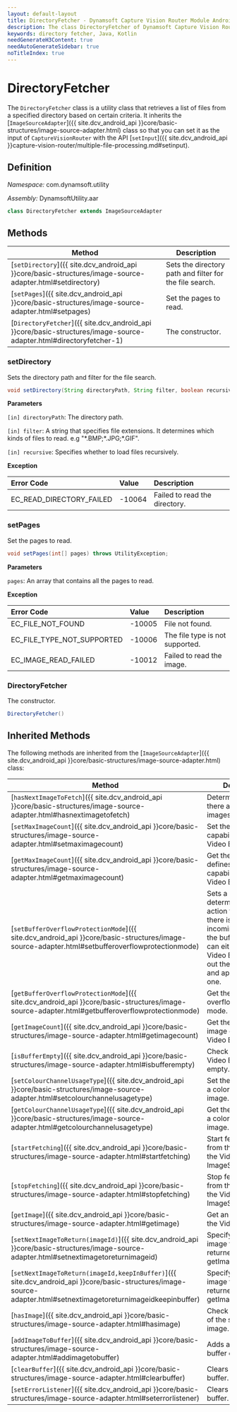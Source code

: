 ```yaml
---
layout: default-layout
title: DirectoryFetcher - Dynamsoft Capture Vision Router Module Android Edition API Reference
description: The class DirectoryFetcher of Dynamsoft Capture Vision Router Module is a utility class that retrieves a list of files from a specified directory based on certain criteria.
keywords: directory fetcher, Java, Kotlin
needGenerateH3Content: true
needAutoGenerateSidebar: true
noTitleIndex: true
---
```


# DirectoryFetcher

The `DirectoryFetcher` class is a utility class that retrieves a list of files from a specified directory based on certain criteria. It inherits the [`ImageSourceAdapter`]({{ site.dcv_android_api }}core/basic-structures/image-source-adapter.html) class so that you can set it as the input of `CaptureVisionRouter` with the API [`setInput`]({{ site.dcv_android_api }}capture-vision-router/multiple-file-processing.md#setinput).

## Definition

*Namespace:* com.dynamsoft.utility

*Assembly:* DynamsoftUtility.aar

```java
class DirectoryFetcher extends ImageSourceAdapter
```

## Methods

| Method | Description |
| ------ | ----------- |
| [`setDirectory`]({{ site.dcv_android_api }}core/basic-structures/image-source-adapter.html#setdirectory) | Sets the directory path and filter for the file search. |
| [`setPages`]({{ site.dcv_android_api }}core/basic-structures/image-source-adapter.html#setpages) | Set the pages to read. |
| [`DirectoryFetcher`]({{ site.dcv_android_api }}core/basic-structures/image-source-adapter.html#directoryfetcher-1) | The constructor. |

### setDirectory

Sets the directory path and filter for the file search.

```java
void setDirectory(String directoryPath, String filter, boolean recursive) throws UtilityException;
```

**Parameters**

`[in] directoryPath`: The directory path.  

`[in] filter`: A string that specifies file extensions. It determines which kinds of files to read. e.g "\*.BMP;\*.JPG;\*.GIF".  

`[in] recursive`: Specifies whether to load files recursively.  

**Exception**

| Error Code | Value | Description |
| :--------- | :---- | :---------- |
| EC_READ_DIRECTORY_FAILED | -10064 | Failed to read the directory. |

<!-- 
### setPDFReadingParameter

Sets the parameters for reading PDF files.

```java
void setPDFReadingParameter(PDFReadingParameter para) throws UtilityException;
```

**Parameters**

`[in] para`: A `PDFReadingParameter` object.

**Exception**

| Error Code | Value | Description |
| :--------- | :---- | :---------- |
| EC_PARAMETER_VALUE_INVALID | -10038 | There exists invalid parameter value in your JSON data. | -->

### setPages

Set the pages to read.

```java
void setPages(int[] pages) throws UtilityException;
```

**Parameters**

`pages`: An array that contains all the pages to read.

**Exception**

| Error Code | Value | Description |
| :--------- | :---- | :---------- |
| EC_FILE_NOT_FOUND  | -10005 | File not found. |
| EC_FILE_TYPE_NOT_SUPPORTED  | -10006 | The file type is not supported. |
| EC_IMAGE_READ_FAILED  | -10012 | Failed to read the image. |

### DirectoryFetcher

The constructor.

```java
DirectoryFetcher()
```

## Inherited Methods

The following methods are inherited from the [`ImageSourceAdapter`]({{ site.dcv_android_api }}core/basic-structures/image-source-adapter.html) class:

| Method | Description |
| ------ | ----------- |
| [`hasNextImageToFetch`]({{ site.dcv_android_api }}core/basic-structures/image-source-adapter.html#hasnextimagetofetch) | Determines whether there are more images left to fetch. |
| [`setMaxImageCount`]({{ site.dcv_android_api }}core/basic-structures/image-source-adapter.html#setmaximagecount) | Set the maximum capability of the Video Buffer. |
| [`getMaxImageCount`]({{ site.dcv_android_api }}core/basic-structures/image-source-adapter.html#getmaximagecount) | Get the property defines the maximum capability of the Video Buffer. |
| [`setBufferOverflowProtectionMode`]({{ site.dcv_android_api }}core/basic-structures/image-source-adapter.html#setbufferoverflowprotectionmode) | Sets a mode that determines the action to take when there is a new incoming image and the buffer is full. You can either block the Video Buffer or push out the oldest image and append a new one. |
| [`getBufferOverflowProtectionMode`]({{ site.dcv_android_api }}core/basic-structures/image-source-adapter.html#getbufferoverflowprotectionmode) | Get the buffer overflow protection mode. |
| [`getImageCount`]({{ site.dcv_android_api }}core/basic-structures/image-source-adapter.html#getimagecount) | Get the current image count in the Video Buffer. |
| [`isBufferEmpty`]({{ site.dcv_android_api }}core/basic-structures/image-source-adapter.html#isbufferempty) | Check whether the Video Buffer is empty. |
| [`setColourChannelUsageType`]({{ site.dcv_android_api }}core/basic-structures/image-source-adapter.html#setcolourchannelusagetype) | Set the usage type of a color channel in an image. |
| [`getColourChannelUsageType`]({{ site.dcv_android_api }}core/basic-structures/image-source-adapter.html#getcolourchannelusagetype) | Get the usage type of a color channel in an image. |
| [`startFetching`]({{ site.dcv_android_api }}core/basic-structures/image-source-adapter.html#startfetching) | Start fetching images from the source to the Video Buffer of ImageSourceAdapter. |
| [`stopFetching`]({{ site.dcv_android_api }}core/basic-structures/image-source-adapter.html#stopfetching) | Stop fetching images from the source to the Video Buffer of ImageSourceAdapter. |
| [`getImage`]({{ site.dcv_android_api }}core/basic-structures/image-source-adapter.html#getimage) | Get an image from the Video Buffer. |
| [`setNextImageToReturn(imageId)`]({{ site.dcv_android_api }}core/basic-structures/image-source-adapter.html#setnextimagetoreturnimageid) | Specify the next image that is returned by method getImage. |
| [`setNextImageToReturn(imageId,keepInBuffer)`]({{ site.dcv_android_api }}core/basic-structures/image-source-adapter.html#setnextimagetoreturnimageidkeepinbuffer) | Specify the next image that is returned by method getImage. |
| [`hasImage`]({{ site.dcv_android_api }}core/basic-structures/image-source-adapter.html#hasimage) | Check the availability of the specified image. |
| [`addImageToBuffer`]({{ site.dcv_android_api }}core/basic-structures/image-source-adapter.html#addimagetobuffer) | Adds an image to the buffer of the adapter. |
| [`clearBuffer`]({{ site.dcv_android_api }}core/basic-structures/image-source-adapter.html#clearbuffer) | Clears the image buffer. |
| [`setErrorListener`]({{ site.dcv_android_api }}core/basic-structures/image-source-adapter.html#seterrorlistener) | Clears the image buffer. |
